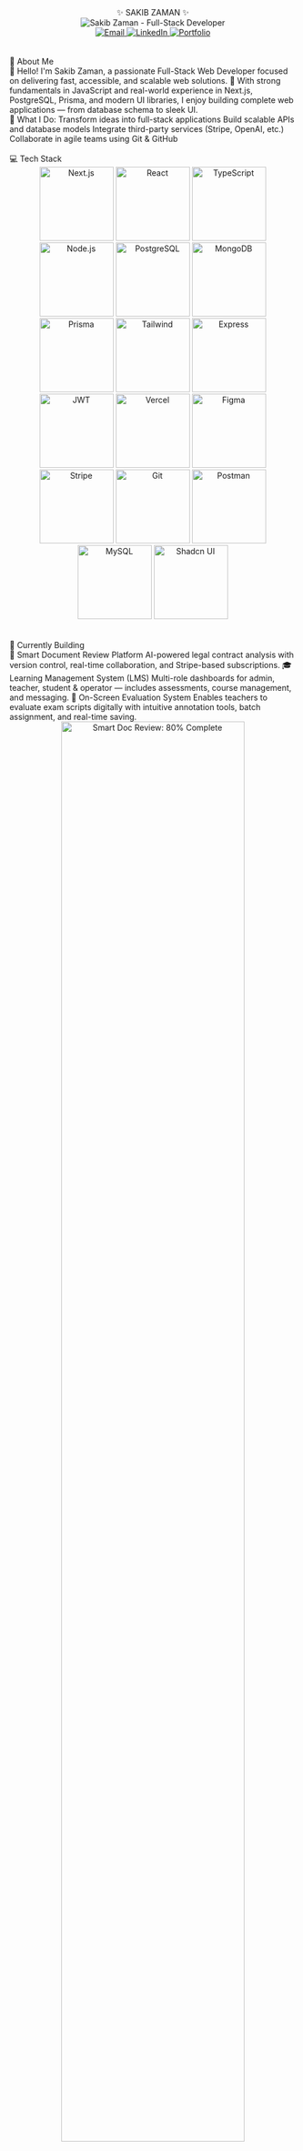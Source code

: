 <div align="center">✨ SAKIB ZAMAN ✨</div>
<div align="center">
  <img src="https://readme-typing-svg.demolab.com?font=Fira+Code&weight=600&size=28&duration=3000&pause=1000&color=64F0D9&center=true&vCenter=true&width=600&lines=Full-Stack+Web+Developer;Next.js+%7C+PostgreSQL+%7C+Prisma;Building+Digital+Experiences;Let's+create+something+amazing!" alt="Sakib Zaman - Full-Stack Developer" />
</div>
<div align="center">
  <a href="mailto:sakibzaman255@gmail.com">
    <img src="https://img.shields.io/badge/Email-0D1117?style=for-the-badge&logo=gmail&logoColor=64F0D9" alt="Email" />
  </a>
  <a href="https://www.linkedin.com/in/sakibzaman255/">
    <img src="https://img.shields.io/badge/LinkedIn-0D1117?style=for-the-badge&logo=linkedin&logoColor=64F0D9" alt="LinkedIn" />
  </a>
  <a href="https://yourportfolio.com">
    <img src="https://img.shields.io/badge/Portfolio-0D1117?style=for-the-badge&logo=vercel&logoColor=64F0D9" alt="Portfolio" />
  </a>
</div>
<br />
<br />
🚀 About Me
<br/>
👋 Hello! I'm Sakib Zaman, a passionate Full-Stack Web Developer focused on delivering fast, accessible, and scalable web solutions.
🔧 With strong fundamentals in JavaScript and real-world experience in Next.js, PostgreSQL, Prisma, and modern UI libraries, I enjoy building complete web applications — from database schema to sleek UI.
<br/>
🧠 What I Do:
Transform ideas into full-stack applications
Build scalable APIs and database models
Integrate third-party services (Stripe, OpenAI, etc.)
Collaborate in agile teams using Git & GitHub
<br />
<br />
💻 Tech Stack
<div align="center">
  <img src="https://img.shields.io/badge/Next.js-0D1117?style=for-the-badge&logo=next.js&logoColor=white" alt="Next.js" width="130"/>
  <img src="https://img.shields.io/badge/React-0D1117?style=for-the-badge&logo=react&logoColor=61DAFB" alt="React" width="130"/>
  <img src="https://img.shields.io/badge/TypeScript-0D1117?style=for-the-badge&logo=typescript&logoColor=3178C6" alt="TypeScript" width="130"/>
  <img src="https://img.shields.io/badge/Node.js-0D1117?style=for-the-badge&logo=node.js&logoColor=6DA55F" alt="Node.js" width="130"/>
  <img src="https://img.shields.io/badge/PostgreSQL-0D1117?style=for-the-badge&logo=postgresql&logoColor=316192" alt="PostgreSQL" width="130"/>
  <img src="https://img.shields.io/badge/MongoDB-0D1117?style=for-the-badge&logo=mongodb&logoColor=4EA94B" alt="MongoDB" width="130"/>
  <img src="https://img.shields.io/badge/Prisma-0D1117?style=for-the-badge&logo=prisma&logoColor=white" alt="Prisma" width="130"/>
  <img src="https://img.shields.io/badge/Tailwind-0D1117?style=for-the-badge&logo=tailwind-css&logoColor=38B2AC" alt="Tailwind" width="130"/>
  <img src="https://img.shields.io/badge/Express-0D1117?style=for-the-badge&logo=express&logoColor=white" alt="Express" width="130"/>
  <img src="https://img.shields.io/badge/JWT-0D1117?style=for-the-badge&logo=JSON%20web%20tokens&logoColor=white" alt="JWT" width="130"/>
  <img src="https://img.shields.io/badge/Vercel-0D1117?style=for-the-badge&logo=vercel&logoColor=white" alt="Vercel" width="130"/>
  <img src="https://img.shields.io/badge/Figma-0D1117?style=for-the-badge&logo=figma&logoColor=F24E1E" alt="Figma" width="130"/>
  <img src="https://img.shields.io/badge/Stripe-0D1117?style=for-the-badge&logo=stripe&logoColor=008CDD" alt="Stripe" width="130"/>
  <img src="https://img.shields.io/badge/Git-0D1117?style=for-the-badge&logo=git&logoColor=F05032" alt="Git" width="130"/>
  <img src="https://img.shields.io/badge/Postman-0D1117?style=for-the-badge&logo=postman&logoColor=FF6C37" alt="Postman" width="130"/>
  <img src="https://img.shields.io/badge/MySQL-0D1117?style=for-the-badge&logo=mysql&logoColor=white" alt="MySQL" width="130"/>
  <img src="https://img.shields.io/badge/Shadcn_UI-0D1117?style=for-the-badge&logo=shadcnui&logoColor=white" alt="Shadcn UI" width="130"/>
</div>
<br />
<br />
🔧 Currently Building
<br />
🧾 Smart Document Review Platform
AI-powered legal contract analysis with version control, real-time collaboration, and Stripe-based subscriptions.
🎓 Learning Management System (LMS)
Multi-role dashboards for admin, teacher, student & operator — includes assessments, course management, and messaging.
📝 On-Screen Evaluation System
Enables teachers to evaluate exam scripts digitally with intuitive annotation tools, batch assignment, and real-time saving.
<br />
<div align="center">
  <img width="80%" src="https://progress-bar.dev/80?title=Smart%20Doc%20Review&width=500&color=64F0D9" alt="Smart Doc Review: 80% Complete" />
  <br /><br />
  <img width="80%" src="https://progress-bar.dev/65?title=LMS%20Platform&width=500&color=64F0D9" alt="LMS Platform: 65% Complete" />
  <br /><br />
  <img width="80%" src="https://progress-bar.dev/90?title=Evaluation%20System&width=500&color=64F0D9" alt="Evaluation System: 90% Complete" />
</div>
<br />
<br />
🔥 Featured Projects
<br />
ProjectDescriptionTech Stack🧾 Smart Doc ReviewUpload & annotate contracts using OpenAI-powered analysisNext.js, OpenAI, Prisma, Stripe, PDF.js🎓 LMS Web AppRole-based LMS with messaging, authentication & assessmentsNext.js, PostgreSQL, Prisma, NextAuth, JWT📝 On-Screen EvaluationReal-time exam paper marking UI for teachersNext.js, Tailwind CSS, JWT, Prisma
<br />
<br />
📊 GitHub Stats
<p align="center">
  <img src="https://github-readme-stats.vercel.app/api?username=sakibzaman255&show_icons=true&hide=&count_private=true&title_color=64F0D9&text_color=ffffff&icon_color=64F0D9&bg_color=0D1117&hide_border=true" alt="GitHub Stats" />
  <br />
  <br />
  <img src="https://github-readme-streak-stats.herokuapp.com/?user=sakibzaman255&stroke=ffffff&background=0D1117&ring=64F0D9&fire=64F0D9&currStreakNum=ffffff&currStreakLabel=64F0D9&sideNums=ffffff&sideLabels=ffffff&dates=ffffff&hide_border=true" alt="GitHub Streak" />
</p>
<br />
<br />
📫 Let's Connect & Collaborate!
I'm available for freelance projects, open-source collaboration, and full-time opportunities. I specialize in building full-stack applications that solve real-world problems with clean, maintainable code.
I love solving real-world problems and helping startups & teams bring ideas to life.
Feel free to reach out and let's build something amazing! ⚡
<div align="center">
  <a href="mailto:sakibzaman255@gmail.com">
    <img src="https://img.shields.io/badge/Send%20me%20an%20email-0D1117?style=for-the-badge&logo=gmail&logoColor=64F0D9" alt="Email" />
  </a>
</div>
<div align="center">
  <img src="https://komarev.com/ghpvc/?username=sakibzaman255&style=for-the-badge&color=64F0D9&label=Profile+Views" alt="Profile Views"/>
</div>
<br />
<div align="center">
  <img src="https://capsule-render.vercel.app/api?type=waving&color=0:0D1117,100:64F0D9&height=100&section=footer" width="100%" />
</div>
